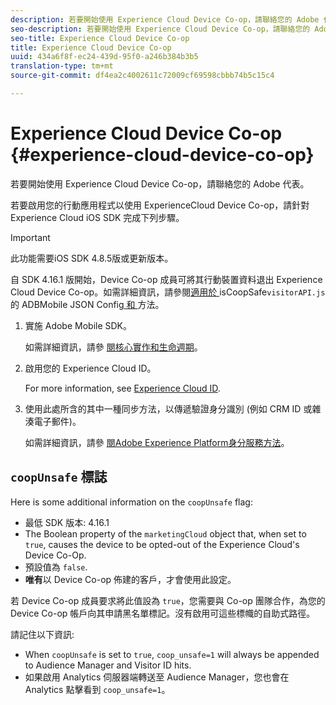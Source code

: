 ```yaml
---
description: 若要開始使用 Experience Cloud Device Co-op，請聯絡您的 Adobe 代表。
seo-description: 若要開始使用 Experience Cloud Device Co-op，請聯絡您的 Adobe 代表。
seo-title: Experience Cloud Device Co-op
title: Experience Cloud Device Co-op
uuid: 434a6f8f-ec24-439d-95f0-a246b384b3b5
translation-type: tm+mt
source-git-commit: df4ea2c4002611c72009cf69598cbbb74b5c15c4

---
```



# Experience Cloud Device Co-op {#experience-cloud-device-co-op}

若要開始使用 Experience Cloud Device Co-op，請聯絡您的 Adobe 代表。

若要啟用您的行動應用程式以使用 ExperienceCloud Device Co-op，請針對 Experience Cloud iOS SDK 完成下列步驟。

>[!IMPORTANT]
>
>此功能需要iOS SDK 4.8.5版或更新版本。

自 SDK 4.16.1 版開始，Device Co-op 成員可將其行動裝置資料退出 Experience Cloud Device Co-op。如需詳細資訊，請參閱[適用於 ](/help/ios/configuration/json-config/json-config.md)isCoopSafe`visitorAPI.js` 的 ADBMobile JSON Config[ 和 ](https://marketing.adobe.com/resources/help/en_US/mcvid/mcvid-coopsafe.html) 方法。

1. 實施 Adobe Mobile SDK。

   如需詳細資訊，請參 [閱核心實作和生命週期](/help/ios/getting-started/dev-qs.md)。
1. 啟用您的 Experience Cloud ID。

   For more information, see [Experience Cloud ID](/help/ios/marketing-cloud/mcvid.md).
1. 使用此處所含的其中一種同步方法，以傳遞驗證身分識別 (例如 CRM ID 或雜湊電子郵件)。

   如需詳細資訊，請參 [閱Adobe Experience Platform身分服務方法](/help/ios/marketing-cloud/mc-methods.md)。

## `coopUnsafe` 標誌

Here is some additional information on the `coopUnsafe` flag:

* 最低 SDK 版本: 4.16.1
* The Boolean property of the `marketingCloud` object that, when set to `true`, causes the device to be opted-out of the Experience Cloud's Device Co-Op.
* 預設值為 `false`.
* **唯有**&#x200B;以 Device Co-op 佈建的客戶，才會使用此設定。

若 Device Co-op 成員要求將此值設為 `true`，您需要與 Co-op 團隊合作，為您的 Device Co-op 帳戶向其申請黑名單標記。沒有啟用可這些標幟的自助式路徑。

請記住以下資訊:

* When `coopUnsafe` is set to `true`, `coop_unsafe=1` will always be appended to Audience Manager and Visitor ID hits.
* 如果啟用 Analytics 伺服器端轉送至 Audience Manager，您也會在 Analytics 點擊看到 `coop_unsafe=1`。


